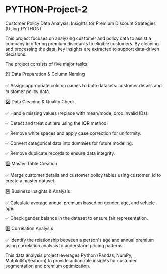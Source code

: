 # PYTHON-Project-2
Customer Policy Data Analysis: Insights for Premium Discount Strategies (Using-PYTHON)

This project focuses on analyzing customer and policy data to assist a company in offering premium discounts to eligible customers. By cleaning and processing the data, key insights are extracted to support data-driven decisions.

The project consists of five major tasks:

1️⃣ Data Preparation & Column Naming

✅ Assign appropriate column names to both datasets: customer details and customer policy data.

2️⃣ Data Cleaning & Quality Check

✅ Handle missing values (replace with mean/mode, drop invalid IDs).

✅ Detect and treat outliers using the IQR method.

✅ Remove white spaces and apply case correction for uniformity.

✅ Convert categorical data into dummies for future modeling.

✅ Remove duplicate records to ensure data integrity.

3️⃣ Master Table Creation

✅ Merge customer details and customer policy tables using customer_id to create a master dataset.

4️⃣ Business Insights & Analysis

✅ Calculate average annual premium based on gender, age, and vehicle age.

✅ Check gender balance in the dataset to ensure fair representation.

5️⃣ Correlation Analysis

✅ Identify the relationship between a person's age and annual premium using correlation analysis to understand pricing patterns.

This data analysis project leverages Python (Pandas, NumPy, Matplotlib/Seaborn) to provide actionable insights for customer segmentation and premium optimization.
